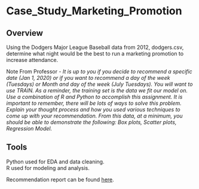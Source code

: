 # Case_Study_Marketing_Promotion  

## Overview
Using the Dodgers Major League Baseball data from 2012, dodgers.csv, determine what night would be the best to run a marketing promotion to increase attendance.  

Note From Professor - *It is up to you if you decide to recommend a specific date (Jan 1, 2020) or if you want to recommend a day of the week (Tuesdays) or Month and day of the week (July Tuesdays). You will want to use TRAIN. As a reminder, the training set is the data we fit our model on. Use a combination of R and Python to accomplish this assignment. It is important to remember, there will be lots of ways to solve this problem. Explain your thought process and how you used various techniques to come up with your recommendation. From this data, at a minimum, you should be able to demonstrate the following: Box plots, Scatter plots, Regression Model.*

## Tools
Python used for EDA and data cleaning.  
R used for modeling and analysis.

Recommendation report can be found [here](https://github.com/MarcumDoug/Case_Study_Marketing_Promotion/blob/main/Report/Marcum_Doug_Dodgers_Marketing_Recommendation.pdf).
